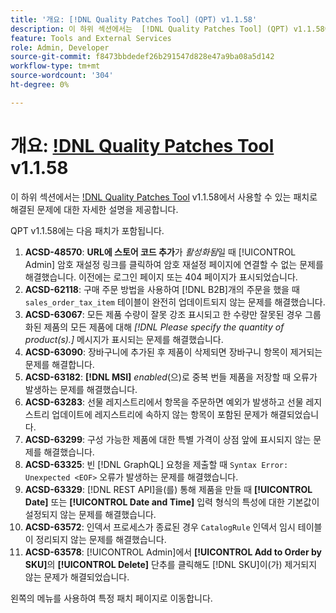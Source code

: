 ```yaml
---
title: '개요: [!DNL Quality Patches Tool] (QPT) v1.1.58'
description: 이 하위 섹션에서는  [!DNL Quality Patches Tool] (QPT) v1.1.58에서 사용할 수 있는 패치로 해결된 문제에 대한 자세한 설명을 제공합니다.
feature: Tools and External Services
role: Admin, Developer
source-git-commit: f8473bbdedef26b291547d828e47a9ba08a5d142
workflow-type: tm+mt
source-wordcount: '304'
ht-degree: 0%

---
```


# 개요: [!DNL Quality Patches Tool](QPT) v1.1.58

이 하위 섹션에서는 [!DNL Quality Patches Tool](QPT) v1.1.58에서 사용할 수 있는 패치로 해결된 문제에 대한 자세한 설명을 제공합니다.

QPT v1.1.58에는 다음 패치가 포함됩니다.

1. **ACSD-48570**: **URL에 스토어 코드 추가**&#x200B;가 *활성화됨*&#x200B;일 때 [!UICONTROL Admin] 암호 재설정 링크를 클릭하여 암호 재설정 페이지에 연결할 수 없는 문제를 해결했습니다. 이전에는 로그인 페이지 또는 404 페이지가 표시되었습니다.
1. **ACSD-62118**: 구매 주문 방법을 사용하여 [!DNL B2B]개의 주문을 했을 때 `sales_order_tax_item` 테이블이 완전히 업데이트되지 않는 문제를 해결했습니다.
1. **ACSD-63067**: 모든 제품 수량이 잘못 강조 표시되고 한 수량만 잘못된 경우 그룹화된 제품의 모든 제품에 대해 *[!DNL Please specify the quantity of product(s).]* 메시지가 표시되는 문제를 해결했습니다.
1. **ACSD-63090**: 장바구니에 추가된 후 제품이 삭제되면 장바구니 항목이 제거되는 문제를 해결합니다.
1. **ACSD-63182**: **[!DNL MSI]** *enabled*(으)로 중복 번들 제품을 저장할 때 오류가 발생하는 문제를 해결했습니다.
1. **ACSD-63283**: 선물 레지스트리에서 항목을 주문하면 예외가 발생하고 선물 레지스트리 업데이트에 레지스트리에 속하지 않는 항목이 포함된 문제가 해결되었습니다.
1. **ACSD-63299**: 구성 가능한 제품에 대한 특별 가격이 상점 앞에 표시되지 않는 문제를 해결했습니다.
1. **ACSD-63325**: 빈 [!DNL GraphQL] 요청을 제출할 때 `Syntax Error: Unexpected <EOF>` 오류가 발생하는 문제를 해결했습니다.
1. **ACSD-63329**: [!DNL REST API]을(를) 통해 제품을 만들 때 **[!UICONTROL Date]** 또는 **[!UICONTROL Date and Time]** 입력 형식의 특성에 대한 기본값이 설정되지 않는 문제를 해결했습니다.
1. **ACSD-63572**: 인덱서 프로세스가 종료된 경우 `CatalogRule` 인덱서 임시 테이블이 정리되지 않는 문제를 해결했습니다.
1. **ACSD-63578**: [!UICONTROL Admin]에서 **[!UICONTROL Add to Order by SKU]**&#x200B;의 **[!UICONTROL Delete]** 단추를 클릭해도 [!DNL SKU]이(가) 제거되지 않는 문제가 해결되었습니다.

왼쪽의 메뉴를 사용하여 특정 패치 페이지로 이동합니다.

